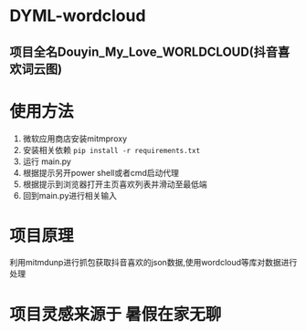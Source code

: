 # DYML-wordcloud

## 项目全名Douyin_My_Love_WORLDCLOUD(抖音喜欢词云图)



# 使用方法

1. 微软应用商店安装mitmproxy
2. 安装相关依赖 `pip install -r requirements.txt`
3. 运行 main.py
4. 根据提示另开power shell或者cmd启动代理
5. 根据提示到浏览器打开主页喜欢列表并滑动至最低端
6. 回到main.py进行相关输入

# 项目原理

利用mitmdunp进行抓包获取抖音喜欢的json数据,使用wordcloud等库对数据进行处理



# 项目灵感来源于 暑假在家无聊
